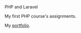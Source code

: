 PHP and Laravel

My first PHP course's assignments.

My [portfolio](https://student.labranet.jamk.fi/~L2912/).
